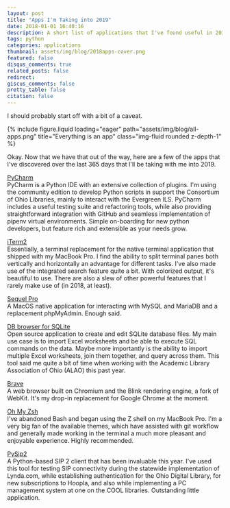 ```yaml
---
layout: post
title: "Apps I'm Taking into 2019"
date: 2018-01-01 16:40:16
description: A short list of applications that I've found useful in 2018
tags: python
categories: applications
thumbnail: assets/img/blog/2018apps-cover.png
featured: false
disqus_comments: true
related_posts: false
redirect:
giscus_comments: false
pretty_table: false
citation: false
---
```


I should probably start off with a bit of a caveat.

<div class="row justify-content-center">
    <div class="col-sm-8 mt-3 mt-md-0">
        {% include figure.liquid loading="eager" path="assets/img/blog/all-apps.png" title="Everything is an app" class="img-fluid rounded z-depth-1" %}
    </div>
</div>

Okay. Now that we have that out of the way, here are a few of the apps that I've discovered over the last 365 days that I'll be taking with me into 2019.

[PyCharm](https://www.jetbrains.com/pycharm/)  
PyCharm is a Python IDE with an extensive collection of plugins. I'm using the community edition to develop Python scripts in support the Consortium of Ohio Libraries, mainly to interact with the Evergreen ILS. PyCharm includes a useful testing suite and refactoring tools, while also providing straightforward integration with GitHub and seamless implementation of pipenv virtual environments. Simple on-boarding for new python developers, but feature rich and extensible as your needs grow.

[iTerm2](https://www.iterm2.com/)  
Essentially, a terminal replacement for the native terminal application that shipped with my MacBook Pro. I find the ability to split terminal panes both vertically and horizontally an advantage for different tasks. I've also made use of the integrated search feature quite a bit. With colorized output, it's beautiful to use. There are also a slew of other powerful features that I rarely make use of (in 2018, at least).

[Sequel Pro](https://www.sequelpro.com/)  
A MacOS native application for interacting with MySQL and MariaDB and a replacement phpMyAdmin. Enough said.

[DB browser for SQLite](https://github.com/sqlitebrowser/sqlitebrowser)  
Open source application to create and edit SQLite database files. My main use case is to import Excel worksheets and be able to execute SQL commands on the data. Maybe more importantly is the ability to import multiple Excel worksheets, join them together, and query across them. This tool said me quite a bit of time when working with the Academic Library Association of Ohio (ALAO) this past year.

[Brave](https://brave.com/)  
A web browser built on Chromium and the Blink rendering engine, a fork of WebKit. It's my drop-in replacement for Google Chrome at the moment.

[Oh My Zsh](https://github.com/robbyrussell/oh-my-zsh)  
I've abandoned Bash and began using the Z shell on my MacBook Pro. I'm a very big fan of the available themes, which have assisted with git workflow and generally made working in the terminal a much more pleasant and enjoyable experience. Highly recommended.

[PySip2](https://github.com/berick/pysip2)  
A Python-based SIP 2 client that has been invaluable this year. I've used this tool for testing SIP connectivity during the statewide implementation of Lynda.com, while establishing authentication for the Ohio Digital Library, for new subscriptions to Hoopla, and also while implementing a PC management system at one on the COOL libraries. Outstanding little application.
